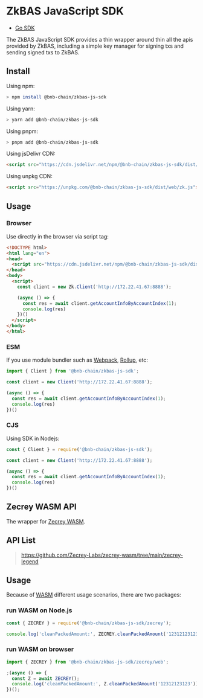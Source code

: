 # ZkBAS JavaScript SDK 

* [Go SDK](https://github.com/bnb-chain/zkbas-go-sdk)

The ZkBAS JavaScript SDK provides a thin wrapper around thin all the apis provided by ZkBAS, including a simple key manager for signing txs and sending signed txs to ZkBAS.

## Install

Using npm:

```bash
> npm install @bnb-chain/zkbas-js-sdk
```

Using yarn:

```bash
> yarn add @bnb-chain/zkbas-js-sdk
```

Using pnpm:

```bash
> pnpm add @bnb-chain/zkbas-js-sdk
```

Using jsDelivr CDN:

```html
<script src="https://cdn.jsdelivr.net/npm/@bnb-chain/zkbas-js-sdk/dist/web/zk.js"></script>
```

Using unpkg CDN:

```html
<script src="https://unpkg.com/@bnb-chain/zkbas-js-sdk/dist/web/zk.js"></script>
```

## Usage

### Browser

Use directly in the browser via script tag:

```html
<!DOCTYPE html>
<html lang="en">
<head>
  <script src="https://cdn.jsdelivr.net/npm/@bnb-chain/zkbas-js-sdk/dist/web/zk.js"></script>
</head>
<body>
  <script>
    const client = new Zk.Client('http://172.22.41.67:8888');

    (async () => {
      const res = await client.getAccountInfoByAccountIndex(1);
      console.log(res)
    })()
  </script>
</body>
</html>
```

### ESM

If you use module bundler such as [Webpack](https://webpack.js.org/), [Rollup](https://rollupjs.org/guide/en/), etc:

```typescript
import { Client } from '@bnb-chain/zkbas-js-sdk';

const client = new Client('http://172.22.41.67:8888');

(async () => {
  const res = await client.getAccountInfoByAccountIndex(1);
  console.log(res)
})()
```

### CJS

Using SDK in Nodejs:

```javascript
const { Client } = require('@bnb-chain/zkbas-js-sdk');

const client = new Client('http://172.22.41.67:8888');

(async () => {
  const res = await client.getAccountInfoByAccountIndex(1);
  console.log(res)
})()
```

## Zecrey WASM API

The wrapper for [Zecrey WASM](https://github.com/Zecrey-Labs/zecrey-wasm).

## API List

> https://github.com/Zecrey-Labs/zecrey-wasm/tree/main/zecrey-legend

## Usage

Because of [WASM](https://webassembly.org/) different usage scenarios, there are two packages:

### run WASM on Node.js

```javascript
const { ZECREY } = require('@bnb-chain/zkbas-js-sdk/zecrey');

console.log('cleanPackedAmount:', ZECREY.cleanPackedAmount('12312123123'))
```

### run WASM on browser

```javascript
import { ZECREY } from '@bnb-chain/zkbas-js-sdk/zecrey/web';

;(async () => {
  const Z = await ZECREY();
  console.log('cleanPackedAmount:', Z.cleanPackedAmount('12312123123'))
})();
```
